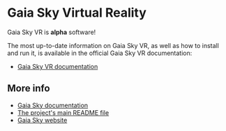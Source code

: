 # Gaia Sky Virtual Reality

Gaia Sky VR is **alpha** software!

The most up-to-date information on Gaia Sky VR, as well as how to install and run it, is available in the official Gaia Sky VR documentation:

- [Gaia Sky VR documentation](https://gaia.ari.uni-heidelberg.de/gaiasky/docs/Gaia-sky-vr.html)

##  More info

- [Gaia Sky documentation](https://gaia.ari.uni-heidelberg.de/gaiasky/docs)
- [The project's main README file](README.md)
- [Gaia Sky website](https://zah.uni-heidelberg.de/gaia/outreach/gaiasky/)
